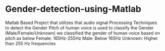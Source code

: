 # Gender-detection-using-Matlab
Matlab Based Project that utilizes that audio signal Processing Techniques to detect the Gender 
Pitch of human voice is used to classify the Gender (Male/Female/Unknown)
we classified the gender of human voice based on pitch as below
Female: 165Hz-255Hz
Male: Below 165Hz
Unknown: Higher than 255 Hz frequencies
